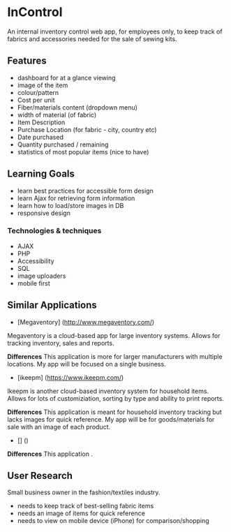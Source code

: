 # InControl

An internal inventory control web app, for employees only, to keep track of fabrics and accessories needed for the sale of sewing kits.

## Features

- dashboard for at a glance viewing
- image of the item
- colour/pattern
- Cost per unit
- Fiber/materials content (dropdown menu)
- width of material (of fabric)
- Item Description
- Purchase Location (for fabric - city, country etc)
- Date purchased
- Quantity purchased / remaining
- statistics of most popular items (nice to have)

## Learning Goals

- learn best practices for accessible form design
- learn Ajax for retrieving form information
- learn how to load/store images in DB
- responsive design


### Technologies & techniques 

- AJAX
- PHP
- Accessibility
- SQL 
- image uploaders
- mobile first

## Similar Applications

- [Megaventory] (http://www.megaventory.com/)

Megaventory is a cloud-based app for large inventory systems. Allows for tracking inventory, sales and reports.

**Differences**
This application is more for larger manufacturers with multiple locations. My app will be focused on a single business.

- [ikeepm] (https://www.ikeepm.com/)

Ikeepm is another cloud-based inventory system for household items. Allows for lots of customiziation, sorting by type and ability to print reports.

**Differences**
This application is meant for household inventory tracking but lacks images for quick reference. My app will be for goods/materials for sale with an image of each product.

- [] ()


**Differences**
This application .



## User Research

Small business owner in the fashion/textiles industry.

- needs to keep track of best-selling fabric items
- needs an image of items for quick reference
- needs to view on mobile device (iPhone) for comparison/shopping